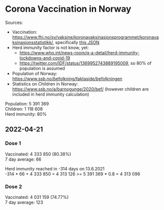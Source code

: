 # Corona Vaccination in Norway

Sources:

- Vaccination: <https://www.fhi.no/sv/vaksine/koronavaksinasjonsprogrammet/koronavaksinasjonsstatistikk/>, specifically [this JSON](https://www.fhi.no/api/chartdata/api/99119)
- Herd immunity factor is not know, yet:
  - <https://www.who.int/news-room/q-a-detail/herd-immunity-lockdowns-and-covid-19>
  - <https://twitter.com/IDF/status/1369952743889195009>, so 80% of population is assumed
- Population of Norway: <https://www.ssb.no/befolkning/faktaside/befolkningen>
- Statistics on Children in Norway: https://www.ssb.no/a/barnogunge/2020/bef/ (however children are included in herd immunity calculation)

Population: 5 391 369  
Children: 1 118 608  
Herd immunity: 80%  

## 2022-04-21

### Dose 1

Vaccinated: 4 333 850 (80.38%)  
7 day average: 66

Herd immunity reached in -314 days on 13.6.2021  
-314 * 66 + 4 333 850 = 4 313 126 >= 5 391 369 * 0.8 = 4 313 096

### Dose 2

Vaccinated: 4 031 159 (74.77%)  
7 day average: 123

